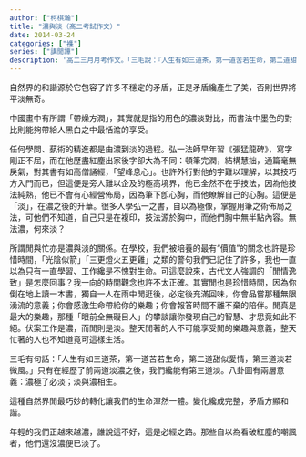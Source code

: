 ```yaml
---
author: ["柯棋瀚"]
title: "濃與淡（髙二考試作文）"
date: 2014-03-24
categories: ["襍"]
series: ["講閒譚"]
description: '高二三月月考作文。「三毛說：『人生有如三道茶，第一道苦若生命，第二道甜似愛情，第三道淡若微風。』對即將成人的同學們來說，這句話引發了你怎樣的聯想與思考？」'
---
```


自然界的和諧源於它包容了許多不穩定的矛盾，正是矛盾纔產生了美，否則世界將平淡無奇。

中國畫中有所謂「帶燥方潤」，其實就是指的用色的濃淡對比，而書法中墨色的對比則能夠帶給人黑白之中最恬澹的享受。

任何學問、蓺術的精進都是由濃到淡的過程。弘一法師早年習《張猛龍碑》，寫字剛正不屈，而在他歷盡紅塵出家後字卻大為不同：頓筆完潤，結構慧拙，通篇毫無戾氣，對其書有如高僧誦經，「望峰息心」。也許外行對他的字難以理解，以其技巧方入門而已，但這便是旁人難以企及的極高境界，他已全然不在乎技法，因為他技法純熟，他已不會有心經營佈局，因為筆下卽心胸，而他瞭解自己的心胸。這便是「淡」，在濃之後的升華。很多人學弘一之書，自以為極像，掌握用筆之術佈局之法，可他們不知道，自己只是在複印，技法源於胸中，而他們胸中無半點內容。無法濃，何來淡？

所謂閒與忙亦是濃與淡的關係。在學校，我們被培養的最有“價值”的關念也許是珍惜時間，「光陰似箭」「三更燈火五更雞」之類的警句我們已記住了許多，我也一直以為只有一直學習、工作纔是不愧對生命。可這麼說來，古代文人強調的「閒情逸致」是怎麼回事？我一向的時間觀念也許不太正確。其實閒也是珍惜時間，因為你倒在地上讀一本書，獨自一人在雨中閒逛後，必定後充滿回味，你會品嘗那種無限湧流的意義；你會感激生命帶給你的樂趣；你會報答時間不離不棄的陪伴。閒真是最大的樂趣，那種「眼前全無礙目人」的攀談讓你發現自己的智慧、才思竟如此不絕。伏案工作是濃，而閒則是淡。整天閒著的人不可能享受閒的樂趣與意義，整天忙著的人也不知道竟可這樣生活。

三毛有句話：「人生有如三道茶，第一道苦若生命，第二道甜似愛情，第三道淡若微風。」只有在經歷了前兩道淡濃之後，我們纔能有第三道淡。八卦圖有兩層意義：濃極了必淡；淡與濃相生。

這種自然界閒最巧妙的轉化讓我們的生命渾然一體。變化纔成完整，矛盾方顯和諧。

年輕的我們正越來越濃，誰說這不好，這是必經之路。那些自以為看破紅塵的嘲諷者，他們還沒濃便已淡了。